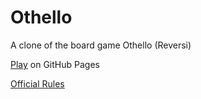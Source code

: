 # Othello
A clone of the board game Othello (Reversi)

[Play](https://rwieland.github.io/Othello/) on GitHub Pages

[Official Rules](http://usothello.org/misc/USOA_Tourn_Rules.pdf)
